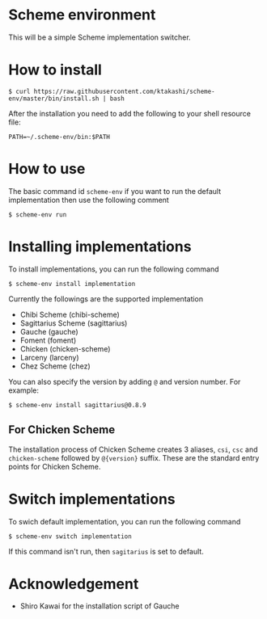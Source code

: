# Scheme environment

This will be a simple Scheme implementation switcher.

# How to install

```
$ curl https://raw.githubusercontent.com/ktakashi/scheme-env/master/bin/install.sh | bash
```

After the installation you need to add the following to your shell
resource file:

```
PATH=~/.scheme-env/bin:$PATH
```

# How to use

The basic command id `scheme-env` if you want to run the default
implementation then use the following comment

```
$ scheme-env run
```

# Installing implementations

To install implementations, you can run the following command

```
$ scheme-env install implementation
```
Currently the followings are the supported implementation 

- Chibi Scheme (chibi-scheme)
- Sagittarius Scheme (sagittarius)
- Gauche (gauche)
- Foment (foment)
- Chicken (chicken-scheme)
- Larceny (larceny)
- Chez Scheme (chez)

You can also specify the version by adding `@` and version number.
For example:

```
$ scheme-env install sagittarius@0.8.9
```

## For Chicken Scheme

The installation process of Chicken Scheme creates 3 aliases, `csi`, `csc` and
`chicken-scheme` followed by `@{version}` suffix. These are the standard
entry points for Chicken Scheme.

# Switch implementations

To swich default implementation, you can run the following command

```
$ scheme-env switch implementation
```
If this command isn't run, then `sagitarius` is set to default.

# Acknowledgement

* Shiro Kawai for the installation script of Gauche

